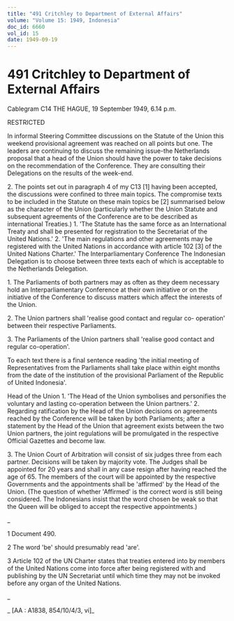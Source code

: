 ```yaml
---
title: "491 Critchley to Department of External Affairs"
volume: "Volume 15: 1949, Indonesia"
doc_id: 6660
vol_id: 15
date: 1949-09-19
---
```


# 491 Critchley to Department of External Affairs

Cablegram C14 THE HAGUE, 19 September 1949, 6.14 p.m.

RESTRICTED

In informal Steering Committee discussions on the Statute of the Union this weekend provisional agreement was reached on all points but one. The leaders are continuing to discuss the remaining issue-the Netherlands proposal that a head of the Union should have the power to take decisions on the recommendation of the Conference. They are consulting their Delegations on the results of the week-end.

2\. The points set out in paragraph 4 of my C13 [1] having been accepted, the discussions were confined to three main topics. The compromise texts to be included in the Statute on these main topics be [2] summarised below as the character of the Union (particularly whether the Union Statute and subsequent agreements of the Conference are to be described as international Treaties.) 1. 'The Statute has the same force as an International Treaty and shall be presented for registration to the Secretariat of the United Nations.' 2. 'The main regulations and other agreements may be registered with the United Nations in accordance with article 102 [3] of the United Nations Charter.' The Interparliamentary Conference The Indonesian Delegation is to choose between three texts each of which is acceptable to the Netherlands Delegation.

1\. The Parliaments of both partners may as often as they deem necessary hold an Interparliamentary Conference at their own initiative or on the initiative of the Conference to discuss matters which affect the interests of the Union.

2\. The Union partners shall 'realise good contact and regular co- operation' between their respective Parliaments.

3\. The Parliaments of the Union partners shall 'realise good contact and regular co-operation'.

To each text there is a final sentence reading 'the initial meeting of Representatives from the Parliaments shall take place within eight months from the date of the institution of the provisional Parliament of the Republic of United Indonesia'.

Head of the Union 1. 'The Head of the Union symbolises and personifies the voluntary and lasting co-operation between the Union partners.' 2. Regarding ratification by the Head of the Union decisions on agreements reached by the Conference will be taken by both Parliaments; after a statement by the Head of the Union that agreement exists between the two Union partners, the joint regulations will be promulgated in the respective Official Gazettes and become law.

3\. The Union Court of Arbitration will consist of six judges three from each partner. Decisions will be taken by majority vote. The Judges shall be appointed for 20 years and shall in any case resign after having reached the age of 65. The members of the court will be appointed by the respective Governments and the appointments shall be 'affirmed' by the Head of the Union. (The question of whether 'Affirmed' is the correct word is still being considered. The Indonesians insist that the word chosen be weak so that the Queen will be obliged to accept the respective appointments.)

_

1 Document 490.

2 The word 'be' should presumably read 'are'.

3 Article 102 of the UN Charter states that treaties entered into by members of the United Nations come into force after being registered with and publishing by the UN Secretariat until which time they may not be invoked before any organ of the United Nations.

_

_ [AA : A1838, 854/10/4/3, vi]_
